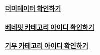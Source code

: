 ## [더미데이터 확인하기](https://github.com/DevelopDestroyer/WooriPickXXX/blob/master/back/src/main/resources/import.sql)
## [베네핏 카테고리 아이디 확인하기](https://github.com/DevelopDestroyer/WooriPickXXX/blob/master/back/src/main/java/com/pickxxx/woori/wooripickxxx/type/BenefitCategoryType.java)
## [기부 카테고리 아이디 확인하기](https://github.com/DevelopDestroyer/WooriPickXXX/blob/master/back/src/main/java/com/pickxxx/woori/wooripickxxx/type/DonationCategoryType.java)